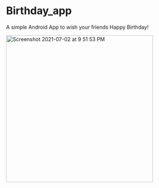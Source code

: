 # Birthday_app

A simple Android App to wish your friends Happy Birthday!

<img width="400" alt="Screenshot 2021-07-02 at 9 51 53 PM" src="https://user-images.githubusercontent.com/60039641/124306215-ba6f7f00-db83-11eb-94da-ac2dabc2169e.png">
